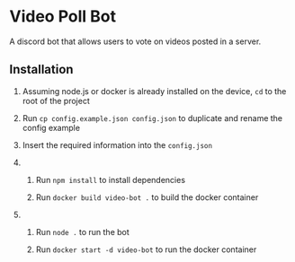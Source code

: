 # Video Poll Bot

A discord bot that allows users to vote on videos posted in a server.

## Installation

1. Assuming node.js or docker is already installed on the device, `cd` to the root of the project

2. Run `cp config.example.json config.json` to duplicate and rename the config example

3. Insert the required information into the `config.json` 

4. 
    1. Run `npm install` to install dependencies

    2. Run `docker build video-bot .` to build the docker container

5. 
    1. Run `node .` to run the bot

    2. Run `docker start -d video-bot` to run the docker container
